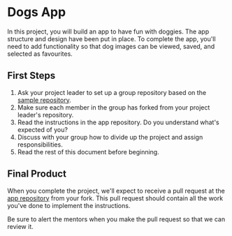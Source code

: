 # Dogs App

In this project, you will build an app to have fun with doggies. The app structure and design have been put in place. To complete the app, you'll need to add functionality so that dog images can be viewed, saved, and selected as favourites.

## First Steps

1. Ask your project leader to set up a group repository based on the [sample repository](https://github.com/CodeYourFuture/group-project-dogs).
2. Make sure each member in the group has forked from your project leader's repository.
3. Read the instructions in the app repository. Do you understand what's expected of you?
4. Discuss with your group how to divide up the project and assign responsibilities.
5. Read the rest of this document before beginning.

## Final Product

When you complete the project, we'll expect to receive a pull request at the [app repository](https://github.com/CodeYourFuture/group-project-dogs) from your fork. This pull request should contain all the work you've done to implement the instructions.

Be sure to alert the mentors when you make the pull request so that we can review it.
